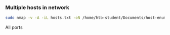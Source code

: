 
### Multiple hosts in network
```bash
sudo nmap -v -A -iL hosts.txt -oN /home/htb-student/Documents/host-enum
```

All ports